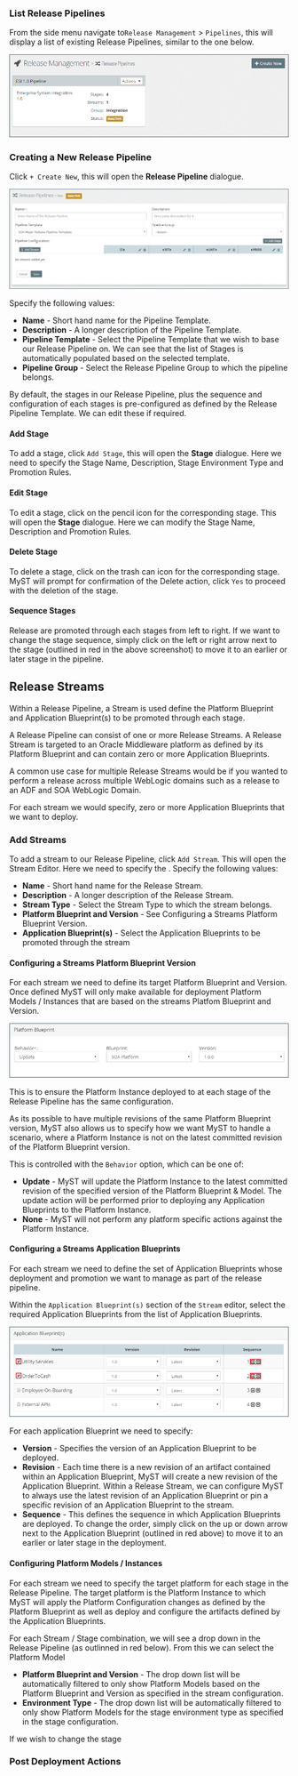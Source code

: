 ### List Release Pipelines
From the side menu navigate to`Release Management` > `Pipelines`, this will display a list of existing Release Pipelines, similar to the one below.

![](img/releasePipelineList.PNG)

### Creating a New Release Pipeline
Click `+ Create New`, this will open the **Release Pipeline** dialogue. 

![](img/releasePipelineCreate.PNG)

Specify the following values:

* **Name** - Short hand name for the Pipeline Template.
* **Description** - A longer description of the Pipeline Template.
* **Pipeline Template** - Select the Pipeline Template that we wish to base our Release Pipeline on. We can see that the list of Stages is automatically populated based on the selected template.
* **Pipeline Group** - Select the Release Pipeline Group to which the pipeline belongs. 

By default, the stages in our Release Pipeline, plus the sequence and configuration of each stages is pre-configured as defined by the Release Pipeline Template. We can edit these if required.

#### Add Stage
To add a stage, click `Add Stage`, this will open the **Stage** dialogue. Here we need to specify the Stage Name, Description, Stage Environment Type and Promotion Rules.

#### Edit Stage
To edit a stage, click on the pencil icon for the corresponding stage. This will open the  **Stage** dialogue. Here we can modify the Stage Name, Description and Promotion Rules.

#### Delete Stage
To delete a stage, click on the trash can icon for the corresponding stage. MyST will prompt for confirmation of the Delete action, click `Yes` to proceed with the deletion of the stage.

#### Sequence Stages
Release are promoted through each stages from left to right. If we want to change the stage sequence, simply click on the left or right arrow next to the stage (outlined in red in the above screenshot) to move it to an earlier or later stage in the pipeline.


## Release Streams
Within a Release Pipeline, a Stream is used define the Platform Blueprint and Application Blueprint(s) to be promoted through each stage.

A Release Pipeline can consist of one or more Release Streams. A Release Stream is targeted to an Oracle Middleware platform as defined by its Platform Blueprint and can contain zero or more Application Blueprints. 

A common use case for multiple Release Streams would be if you wanted to perform a release across multiple WebLogic domains such as a release to an ADF and SOA WebLogic Domain.

For each stream we would specify, zero or more Application Blueprints that we want to deploy.

### Add Streams
To add a stream to our Release Pipeline, click `Add Stream`. This will open the  Stream Editor. Here we need to specify the .
Specify the following values:

* **Name** - Short hand name for the Release Stream.
* **Description** - A longer description of the Release Stream.
* **Stream Type** - Select the Stream Type to which the stream belongs.
* **Platform Blueprint and Version** - See Configuring a Streams Platform Blueprint Version.
* **Application Blueprint(s)** - Select the Application Blueprints to be promoted through the stream

#### Configuring a Streams Platform Blueprint Version
For each stream we need to define its target Platform Blueprint and Version. Once defined MyST will only make available for deployment Platform Models / Instances that are based on the streams Platfom Blueprint and Version.

![](img/streamPlatformBlueprint.PNG)

This is to ensure the Platform Instance deployed to at each stage of the Release Pipeline has the same configuration.

As its possible to have multiple revisions of the same Platform Blueprint version, MyST also allows us to specify how we want MyST to handle a scenario, where a Platform Instance is not on the latest committed revision of the Platform Blueprint version. 

This is controlled with the `Behavior` option, which can be one of:
* **Update** - MyST will update the Platform Instance to the latest committed revision of the specified version of the Platform Blueprint & Model. The update action will be performed prior to deploying any Application Blueprints to the Platform Instance.
* **None** - MyST will not perform any platform specific actions against the Platform Instance.

#### Configuring a Streams Application Blueprints
For each stream we need to define the set of Application Blueprints whose deployment and promotion we want to manage as part of the release pipeline.

Within the `Application Blueprint(s)` section of the `Stream` editor, select the required Application Blueprints from the list of Application Blueprints. 

![](img/streamApplicationBlueprints.PNG)

For each application Blueprint we need to specify:
* **Version** - Specifies the version of an Application Blueprint to be deployed.
* **Revision** - Each time there is a new revision of an artifact contained within an Application Blueprint, MyST will create a new revision of the Application Blueprint. Within a Release Stream, we can configure MyST to always use the latest revision of an Application Blueprint or pin a specific revision of an Application Blueprint to the stream.
* **Sequence** - This defines the sequence in which Application Blueprints are deployed. To change the order, simply click on the up or down arrow next to the Application Blueprint (outlined in red above) to move it to an earlier or later stage in the deployment.



#### Configuring Platform Models / Instances
For each stream we need to specify the target platform for each stage in the Release Pipeline. The target platform is the Platform Instance to which MyST will apply the Platform Configuration changes as defined by the Platform Blueprint as well as deploy and configure the artifacts defined by the Application Blueprints.

For each Stream / Stage combination, we will see a drop down in the Release Pipeline (as outlinned in red below). From this we can select the Platform Model

* **Platform Blueprint and Version** - The drop down list will be automatically filtered to only show Platform Models based on the Platform Blueprint and Version as specified in the stream configuration.
* **Environment Type** - The drop down list will be automatically filtered to only show Platform Models for the stage environment type as specified in the stage configuration.



If we wish to change the stage 

### Post Deployment Actions

